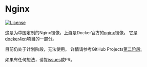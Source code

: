 # Nginx

[![License](https://img.shields.io/github/license/docker4cn/nginx.svg)](https://github.com/docker4cn/nginx/blob/master/LICENSE)

这是为中国定制的Nginx镜像，上游是Docker官方的[nginx](https://hub.docker.com/_/nginx)镜像。
它是[docker4cn]项目的一部分。

目前仍处于计划阶段，无法使用。
详情请参考GitHub Projects[第二阶段]。

如果有任何想法，请提[issues]或PR。

[docker4cn]:https://docker-4.cn/
[第二阶段]:https://github.com/orgs/docker4cn/projects/2
[issues]:https://github.com/docker4cn/nginx/issues/new
